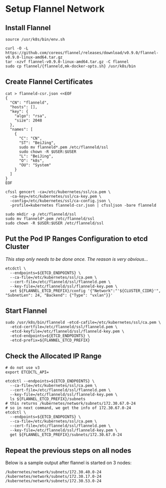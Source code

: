 # Setup Flannel Network

## Install Flannel
```shell
source /usr/k8s/bin/env.sh

curl -O -L https://github.com/coreos/flannel/releases/download/v0.9.0/flannel-v0.9.0-linux-amd64.tar.gz
tar -xzvf flannel-v0.9.0-linux-amd64.tar.gz -C flannel
sudo cp flannel/{flanneld,mk-docker-opts.sh} /usr/k8s/bin
```

## Create Flannel Certificates
```shell
cat > flanneld-csr.json <<EOF
{
  "CN": "flanneld",
  "hosts": [],
  "key": {
    "algo": "rsa",
    "size": 2048
  },
  "names": [
    {
      "C": "CN",
      "ST": "BeiJing",
      sudo mv flanneld*.pem /etc/flanneld/ssl
      sudo chown -R $USER:$USER
      "L": "BeiJing",
      "O": "k8s",
      "OU": "System"
    }
  ]
}
EOF

cfssl gencert -ca=/etc/kubernetes/ssl/ca.pem \
  -ca-key=/etc/kubernetes/ssl/ca-key.pem \
  -config=/etc/kubernetes/ssl/ca-config.json \
  -profile=kubernetes flanneld-csr.json | cfssljson -bare flanneld

sudo mkdir -p /etc/flanneld/ssl
sudo mv flanneld*.pem /etc/flanneld/ssl
sudo chown -R $USER:$USER /etc/flanneld/ssl
```

## Put the Pod IP Ranges Configuration to etcd Cluster

*This step only needs to be done once. The reason is very obvious...*
```shell
etcdctl \
  --endpoints=${ETCD_ENDPOINTS} \
  --ca-file=/etc/kubernetes/ssl/ca.pem \
  --cert-file=/etc/flanneld/ssl/flanneld.pem \
  --key-file=/etc/flanneld/ssl/flanneld-key.pem \
  set ${FLANNEL_ETCD_PREFIX}/config '{"Network":"'${CLUSTER_CIDR}'", "SubnetLen": 24, "Backend": {"Type": "vxlan"}}'
```
## Start Flannel
```shell
sudo /usr/k8s/bin/flanneld -etcd-cafile=/etc/kubernetes/ssl/ca.pem \
  -etcd-certfile=/etc/flanneld/ssl/flanneld.pem \
  -etcd-keyfile=/etc/flanneld/ssl/flanneld-key.pem \
  -etcd-endpoints=${ETCD_ENDPOINTS} \
  -etcd-prefix=${FLANNEL_ETCD_PREFIX}
```

## Check the Allocated IP Range
```shell
# do not use v3
export ETCDCTL_API=

etcdctl --endpoints=${ETCD_ENDPOINTS} \
  --ca-file=/etc/kubernetes/ssl/ca.pem \
  --cert-file=/etc/flanneld/ssl/flanneld.pem \
  --key-file=/etc/flanneld/ssl/flanneld-key.pem \
  ls ${FLANNEL_ETCD_PREFIX}/subnets
# this returns /kubernetes/network/subnets/172.30.67.0-24
# so in next command, we get the info of 172.30.67.0-24
etcdctl \
  --endpoints=${ETCD_ENDPOINTS} \
  --ca-file=/etc/kubernetes/ssl/ca.pem \
  --cert-file=/etc/flanneld/ssl/flanneld.pem \
  --key-file=/etc/flanneld/ssl/flanneld-key.pem \
  get ${FLANNEL_ETCD_PREFIX}/subnets/172.30.67.0-24
```

## Repeat the previous steps on all nodes

Below is a sample output after flannel is started on 3 nodes:

```shell
/kubernetes/network/subnets/172.30.40.0-24
/kubernetes/network/subnets/172.30.17.0-24
/kubernetes/network/subnets/172.30.53.0-24
```